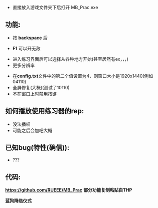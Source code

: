 - 直接放入游戏文件夹下后打开 MB_Prac.exe

## 功能:
- 按 **backspace** 后
+ **F1** 可以开无敌
- 进入练习界面后可以选择从各种地方开始(甚至居然有ex，，，)
- 更多分辨率
+ 在**config.txt**文件中的第二个值设置为4，则窗口大小是1920x1440(例如 04110)
+ 全屏修复(大概)(测试了10110)
+ 不在窗口上时禁用按键

## 如何播放使用练习器的rep:
- 没法播喵
- 可能之后会加吧大概

## 已知bug(特性(确信)):
- ???

## 代码:
**https://github.com/RUEEE/MB_Prac**
**部分功能复制粘贴自THP**


**蓝狗降临仪式**
